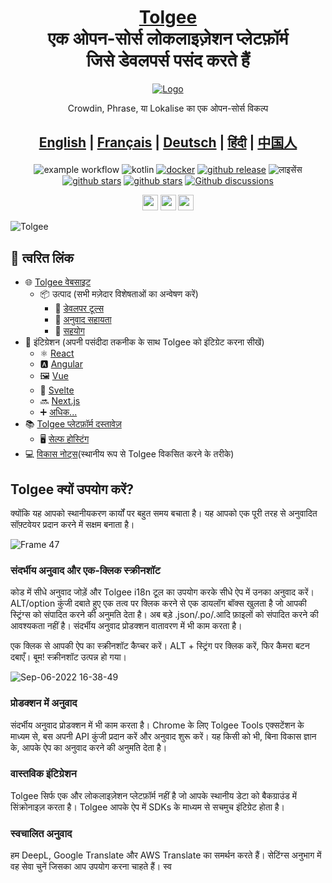 <h1 align="center" style="border-bottom: none">
    <b>
        <a href="https://tolgee.io">Tolgee</a><br>
    </b>
    एक ओपन-सोर्स लोकलाइज़ेशन प्लेटफ़ॉर्म<br/> जिसे डेवलपर्स पसंद करते हैं
    <br>
</h1>

<div align="center">

[![Logo](https://user-images.githubusercontent.com/18496315/188628892-33fcc282-26f1-4035-8105-95952bd93de9.svg)](https://tolgee.io)

Crowdin, Phrase, या Lokalise का एक ओपन-सोर्स विकल्प

<h2 align="center" style="border-bottom: none">

[**English**](../README.md) |
[**Français**](README.fr.md) |
[**Deutsch**](README.de.md) |
[**हिंदी**](README.hi.md) |
[**中国人**](README.zh.md)

</h2>

![example workflow](https://github.com/tolgee/tolgee-platform/actions/workflows/test.yml/badge.svg)
![kotlin](https://img.shields.io/github/languages/top/tolgee/tolgee-platform)
[![docker](https://img.shields.io/docker/v/tolgee/tolgee/latest?label=DockerHub)](https://hub.docker.com/repository/docker/tolgee/tolgee)
[![github release](https://img.shields.io/github/v/release/tolgee/tolgee-platform?label=GitHub%20Release)](https://github.com/tolgee/tolgee-platform/releases/latest)
![लाइसेंस](https://img.shields.io/badge/license-Apache%202%20%2F%20Tolgee%20EL-blue)
[![github stars](https://img.shields.io/github/stars/tolgee/tolgee-js?style=social&label=Tolgee%20JS)](https://github.com/tolgee/tolgee-js)
[![github stars](https://img.shields.io/github/stars/tolgee/tolgee-platform?style=social&label=Tolgee%20Platform)](https://github.com/tolgee/tolgee-platform)
[![Github discussions](https://img.shields.io/github/discussions/tolgee/tolgee-platform)](https://github.com/tolgee/tolgee-platform/discussions)
</div>

<div align="center">

[<img src="https://img.shields.io/badge/-Facebook-424549?style=social&logo=facebook" height=25 />](https://www.facebook.com/Tolgee.i18n)
[<img src="https://img.shields.io/badge/-Twitter-424549?style=social&logo=twitter" height=25 />](https://twitter.com/Tolgee_i18n)
[<img src="https://img.shields.io/badge/-Linkedin-424549?style=social&logo=linkedin" height=25 />](https://www.linkedin.com/company/tolgee)
</div>

![Tolgee](https://user-images.githubusercontent.com/18496315/188632536-3547fd70-755c-4a32-9b1e-fb1afbf84b33.png)

## 🔗 त्वरित लिंक
- 🌐 [Tolgee वेबसाइट](https://tolgee.io)
  - 📦 उत्पाद (सभी मज़ेदार विशेषताओं का अन्वेषण करें)
    - 🔧 [डेवलपर टूल्स](https://tolgee.io/features/dev-tools)
    - 📝 [अनुवाद सहायता](https://tolgee.io/features/translation-assistance)
    - 🤝 [सहयोग](https://tolgee.io/features/collaboration)
- 🔌 इंटिग्रेशन (अपनी पसंदीदा तकनीक के साथ Tolgee को इंटिग्रेट करना सीखें)
  - ⚛️ [React](https://tolgee.io/integrations/react)
  - 🅰️ [Angular](https://tolgee.io/integrations/angular)
  - 🖼 [Vue](https://tolgee.io/integrations/vue)
  - 🧩 [Svelte](https://tolgee.io/integrations/svelte)
  - 🔜 [Next.js](https://tolgee.io/integrations/next)
  - ➕ [अधिक...](https://tolgee.io/integrations/all)
- 📚 [Tolgee प्लेटफ़ॉर्म दस्तावेज़](https://tolgee.io/docs/platform)
  - 🖥️ [सेल्फ होस्टिंग](https://tolgee.io/docs/platform/self_hosting/running_with_docker)
- 💻 [विकास नोट्स](../DEVELOPMENT.md)(स्थानीय रूप से Tolgee विकसित करने के तरीके)

## Tolgee क्यों उपयोग करें?

क्योंकि यह आपको स्थानीयकरण कार्यों पर बहुत समय बचाता है। यह आपको एक पूरी तरह से अनुवादित सॉफ़्टवेयर प्रदान करने में सक्षम बनाता है।

![Frame 47](https://user-images.githubusercontent.com/18496315/188637819-ac4eb02d-7859-4ca8-9807-27818a52782d.png)

### संदर्भीय अनुवाद और एक-क्लिक स्क्रीनशॉट

कोड में सीधे अनुवाद जोड़ें और Tolgee i18n टूल का उपयोग करके सीधे ऐप में उनका अनुवाद करें। ALT/option कुंजी दबाते हुए एक तत्व पर क्लिक करने से एक डायलॉग बॉक्स खुलता है जो आपकी स्ट्रिंग्स को संपादित करने की अनुमति देता है। अब बड़े .json/.po/.आदि फ़ाइलों को संपादित करने की आवश्यकता नहीं है। संदर्भीय अनुवाद प्रोडक्शन वातावरण में भी काम करता है।

एक क्लिक से आपकी ऐप का स्क्रीनशॉट कैप्चर करें। ALT + स्ट्रिंग पर क्लिक करें, फिर कैमरा बटन दबाएँ। बूम! स्क्रीनशॉट उत्पन्न हो गया।

![Sep-06-2022 16-38-49](https://user-images.githubusercontent.com/18496315/188672133-064d2a26-e414-4f5e-ab43-549af8cb2145.gif)

### प्रोडक्शन में अनुवाद

संदर्भीय अनुवाद प्रोडक्शन में भी काम करता है। Chrome के लिए Tolgee Tools एक्सटेंशन के माध्यम से, बस अपनी API कुंजी प्रदान करें और अनुवाद शुरू करें। यह किसी को भी, बिना विकास ज्ञान के, आपके ऐप का अनुवाद करने की अनुमति देता है।

### वास्तविक इंटिग्रेशन

Tolgee सिर्फ एक और लोकलाइज़ेशन प्लेटफ़ॉर्म नहीं है जो आपके स्थानीय डेटा को बैकग्राउंड में सिंक्रोनाइज़ करता है। Tolgee आपके ऐप में SDKs के माध्यम से सचमुच इंटिग्रेट होता है।

### स्वचालित अनुवाद

हम DeepL, Google Translate और AWS Translate का समर्थन करते हैं। सेटिंग्स अनुभाग में वह सेवा चुनें जिसका आप उपयोग करना चाहते हैं। स्व
